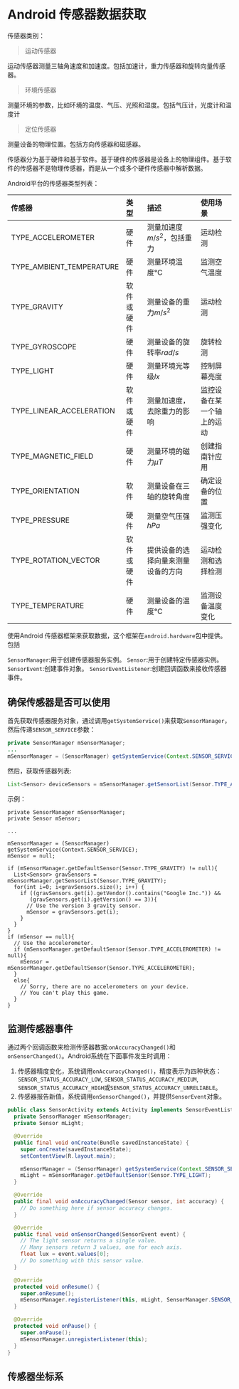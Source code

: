 # Android 传感器数据获取

传感器类别：

> 运动传感器

运动传感器测量三轴角速度和加速度。包括加速计，重力传感器和旋转向量传感器。

> 环境传感器

测量环境的参数，比如环境的温度、气压、光照和湿度。包括气压计，光度计和温度计

> 定位传感器

测量设备的物理位置。包括方向传感器和磁感器。


传感器分为基于硬件和基于软件。基于硬件的传感器是设备上的物理组件。基于软件的传感器不是物理传感器，而是从一个或多个硬件传感器中解析数据。

Android平台的传感器类型列表：

传感器|类型|描述|使用场景
:---|:----|:----|:----
TYPE_ACCELEROMETER | 硬件 | 测量加速度$m/s^2$，包括重力 | 运动检测
TYPE_AMBIENT_TEMPERATURE | 硬件 | 测量环境温度℃ | 监测空气温度
TYPE_GRAVITY | 软件或硬件 | 测量设备的重力$m/s^2$ | 运动检测
TYPE_GYROSCOPE | 硬件| 测量设备的旋转率$rad/s$ | 旋转检测
TYPE_LIGHT | 硬件 | 测量环境光等级$lx$ | 控制屏幕亮度
TYPE_LINEAR_ACCELERATION | 软件或硬件 | 测量加速度，去除重力的影响 | 监控设备在某一个轴上的运动
TYPE_MAGNETIC_FIELD | 硬件 | 测量环境的磁力$\mu T$ | 创建指南针应用
TYPE_ORIENTATION | 软件 | 测量设备在三轴的旋转角度 | 确定设备的位置
TYPE_PRESSURE | 硬件 | 测量空气压强$hPa$| 监测压强变化
TYPE_ROTATION_VECTOR | 软件或硬件 | 提供设备的选择向量来测量设备的方向 | 运动检测和选择检测
TYPE_TEMPERATURE | 硬件 | 测量设备的温度℃ | 监测设备温度变化


使用Android 传感器框架来获取数据，这个框架在`android.hardware`包中提供。包括

`SensorManager`:用于创建传感器服务实例。
`Sensor`:用于创建特定传感器实例。
`SensorEvent`:创建事件对象。
`SensorEventListener`:创建回调函数来接收传感器事件。

## 确保传感器是否可以使用
首先获取传感器服务对象，通过调用`getSystemService()`来获取`SensorManager`，然后传递`SENSOR_SERVICE`参数：

```Java
private SensorManager mSensorManager;
...
mSensorManager = (SensorManager) getSystemService(Context.SENSOR_SERVICE);
```

然后，获取传感器列表:

```Java
List<Sensor> deviceSensors = mSensorManager.getSensorList(Sensor.TYPE_ALL);
```

示例：

```
private SensorManager mSensorManager;
private Sensor mSensor;

...

mSensorManager = (SensorManager) getSystemService(Context.SENSOR_SERVICE);
mSensor = null;

if (mSensorManager.getDefaultSensor(Sensor.TYPE_GRAVITY) != null){
  List<Sensor> gravSensors = mSensorManager.getSensorList(Sensor.TYPE_GRAVITY);
  for(int i=0; i<gravSensors.size(); i++) {
    if ((gravSensors.get(i).getVendor().contains("Google Inc.")) &&
       (gravSensors.get(i).getVersion() == 3)){
      // Use the version 3 gravity sensor.
      mSensor = gravSensors.get(i);
    }
  }
}
if (mSensor == null){
  // Use the accelerometer.
  if (mSensorManager.getDefaultSensor(Sensor.TYPE_ACCELEROMETER) != null){
    mSensor = mSensorManager.getDefaultSensor(Sensor.TYPE_ACCELEROMETER);
  }
  else{
    // Sorry, there are no accelerometers on your device.
    // You can't play this game.
  }
}
```

## 监测传感器事件
通过两个回调函数来检测传感器数据:`onAccuracyChanged()`和`onSensorChanged()`。Android系统在下面事件发生时调用：
1. 传感器精度变化，系统调用`onAccuracyChanged()`，精度表示为四种状态：`SENSOR_STATUS_ACCURACY_LOW`, `SENSOR_STATUS_ACCURACY_MEDIUM`, `SENSOR_STATUS_ACCURACY_HIGH`或`SENSOR_STATUS_ACCURACY_UNRELIABLE`。
2. 传感器报告新值，系统调用`onSensorChanged()`，并提供`SensorEvent`对象。 

```Java
public class SensorActivity extends Activity implements SensorEventListener {
  private SensorManager mSensorManager;
  private Sensor mLight;

  @Override
  public final void onCreate(Bundle savedInstanceState) {
    super.onCreate(savedInstanceState);
    setContentView(R.layout.main);

    mSensorManager = (SensorManager) getSystemService(Context.SENSOR_SERVICE);
    mLight = mSensorManager.getDefaultSensor(Sensor.TYPE_LIGHT);
  }

  @Override
  public final void onAccuracyChanged(Sensor sensor, int accuracy) {
    // Do something here if sensor accuracy changes.
  }

  @Override
  public final void onSensorChanged(SensorEvent event) {
    // The light sensor returns a single value.
    // Many sensors return 3 values, one for each axis.
    float lux = event.values[0];
    // Do something with this sensor value.
  }

  @Override
  protected void onResume() {
    super.onResume();
    mSensorManager.registerListener(this, mLight, SensorManager.SENSOR_DELAY_NORMAL);
  }

  @Override
  protected void onPause() {
    super.onPause();
    mSensorManager.unregisterListener(this);
  }
}
```

## 传感器坐标系




























